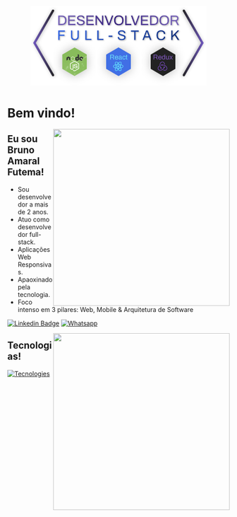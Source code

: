 <h1 align="center">
	<img alt="Bruno Futema" src="./slogan.svg" width="400px" />
</h1>

# Bem vindo!

<img align="right" width="400" height="400" src="https://github-readme-stats.vercel.app/api?username=BrunoFutema&show_icons=true&icon_color=79ff97&bg_color=30,e96443,904e95&title_color=fff&text_color=fff">
 
## Eu sou Bruno Amaral Futema!
 
- Sou desenvolvedor a mais de 2 anos.
- Atuo como desenvolvedor full-stack.
- Aplicações Web Responsivas.
- Apaoxinado pela tecnologia.
- Foco intenso em 3 pilares: Web, Mobile & Arquitetura de Software

[![Linkedin Badge](https://img.shields.io/badge/-LinkedIn-blue?style=for-the-badge&logo=Linkedin&logoColor=white&link=https://www.linkedin.com/in/fagnerpsantos/)](https://www.linkedin.com/in/brunofutema/)
[![Whatsapp](https://img.shields.io/badge/WhatsApp-25D366?style=for-the-badge&logo=whatsapp&logoColor=white)](https://api.whatsapp.com/send?phone=+5511976905291)

<img align="right" width="400" height="400" src="https://github-readme-stats.vercel.app/api/top-langs/?username=BrunoFutema&show_icons=true&icon_color=79ff97&bg_color=30,e96443,904e95&title_color=fff&text_color=fff">

## Tecnologias!

[![Tecnologies](https://github-readme-stats.vercel.app/api/top-langs/?username=BrunoFutema&show_icons=true&icon_color=79ff97&bg_color=30,e96443,904e95&title_color=fff&text_color=fff)]()

<!--
### Hi there 👋

**BrunoFutema/BrunoFutema** is a ✨ _special_ ✨ repository because its `README.md` (this file) appears on your GitHub profile.

Here are some ideas to get you started:

- 🔭 I’m currently working on ...
- 🌱 I’m currently learning ...
- 👯 I’m looking to collaborate on ...
- 🤔 I’m looking for help with ...
- 💬 Ask me about ...
- 📫 How to reach me: ...
- 😄 Pronouns: ...
- ⚡ Fun fact: ...
-->
